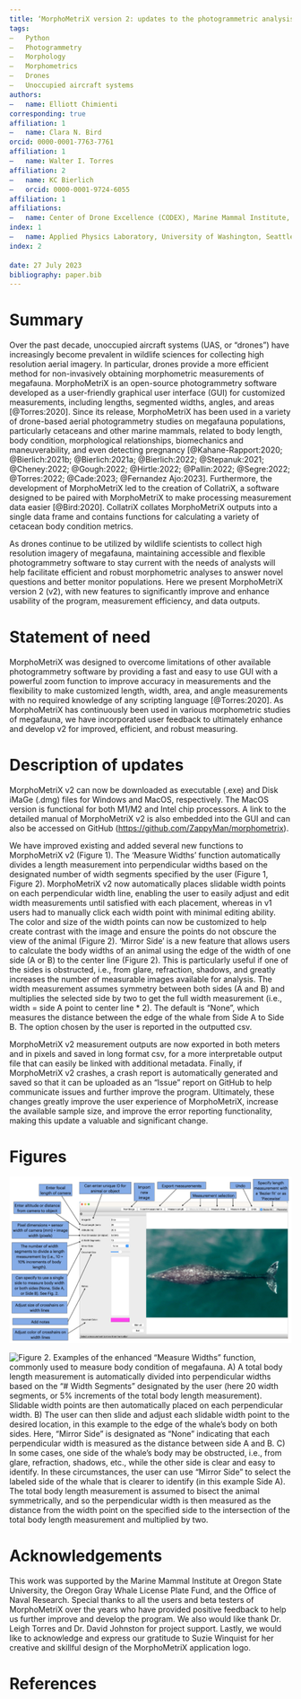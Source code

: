 ```yaml
---
title: ‘MorphoMetriX version 2: updates to the photogrammetric analysis software’
tags:
–	Python
–	Photogrammetry
–	Morphology
–	Morphometrics 
–	Drones
–	Unoccupied aircraft systems
authors:
–	name: Elliott Chimienti
corresponding: true
affiliation: 1
–	name: Clara N. Bird
orcid: 0000-0001-7763-7761
affiliation: 1
–	name: Walter I. Torres
affiliation: 2
–	name: KC Bierlich
–	orcid: 0000-0001-9724-6055
affiliation: 1
affiliations:
–	name: Center of Drone Excellence (CODEX), Marine Mammal Institute, Oregon State University, Newport, Oregon, USA
index: 1
–	name: Applied Physics Laboratory, University of Washington, Seattle, Washington, USA
index: 2

date: 27 July 2023
bibliography: paper.bib
---
```


# Summary

Over the past decade, unoccupied aircraft systems (UAS, or “drones”) have increasingly become prevalent in wildlife sciences for collecting high resolution aerial imagery. In particular, drones provide a more efficient method for non-invasively obtaining morphometric measurements of megafauna. MorphoMetriX is an open-source photogrammetry software developed as a user-friendly graphical user interface (GUI) for customized measurements, including lengths, segmented widths, angles, and areas [@Torres:2020]. Since its release, MorphoMetriX has been used in a variety of drone-based aerial photogrammetry studies on megafauna populations, particularly cetaceans and other marine mammals, related to body length, body condition, morphological relationships, biomechanics and maneuverability, and even detecting pregnancy [@Kahane-Rapport:2020; @Bierlich:2021b; @Bierlich:2021a; @Bierlich:2022; @Stepanuk:2021; @Cheney:2022; @Gough:2022; @Hirtle:2022; @Pallin:2022; @Segre:2022; @Torres:2022; @Cade:2023; @Fernandez Ajo:2023]. Furthermore, the development of MorphoMetriX led to the creation of CollatriX, a software designed to be paired with MorphoMetriX to make processing measurement data easier [@Bird:2020]. CollatriX collates MorphoMetriX outputs into a single data frame and contains functions for calculating a variety of cetacean body condition metrics.

As drones continue to be utilized by wildlife scientists to collect high resolution imagery of megafauna, maintaining accessible and flexible photogrammetry software to stay current with the needs of analysts will help facilitate efficient and robust morphometric analyses to answer novel questions and better monitor populations. Here we present MorphoMetriX version 2 (v2), with new features to significantly improve and enhance usability of the program, measurement efficiency, and data outputs. 

# Statement of need 

MorphoMetriX was designed to overcome limitations of other available photogrammetry software by providing a fast and easy to use GUI with a powerful zoom function to improve accuracy in measurements and the flexibility to make customized length, width, area, and angle measurements with no required knowledge of any scripting language [@Torres:2020]. As MorphoMetriX has continuously been used in various morphometric studies of megafauna, we have incorporated user feedback to ultimately enhance and develop v2 for improved, efficient, and robust measuring. 

# Description of updates

MorphoMetriX v2 can now be downloaded as executable (.exe) and Disk iMaGe (.dmg) files for Windows and MacOS, respectively. The MacOS version is functional for both M1/M2 and Intel chip processors. A link to the detailed manual of MorphoMetriX v2 is also embedded into the GUI and can also be accessed on GitHub (https://github.com/ZappyMan/morphometrix). 

We have improved existing and added several new functions to MorphoMetriX v2 (Figure 1). The ‘Measure Widths’ function automatically divides a length measurement into perpendicular widths based on the designated number of width segments specified by the user (Figure 1, Figure 2). MorphoMetriX v2 now automatically places slidable width points on each perpendicular width line, enabling the user to easily adjust and edit width measurements until satisfied with each placement, whereas in v1 users had to manually click each width point with minimal editing ability. The color and size of the width points can now be customized to help create contrast with the image and ensure the points do not obscure the view of the animal (Figure 2). ‘Mirror Side’ is a new feature that allows users to calculate the body widths of an animal using the edge of the width of one side (A or B) to the center line (Figure 2). This is particularly useful if one of the sides is obstructed, i.e., from glare, refraction, shadows, and greatly increases the number of measurable images available for analysis. The width measurement assumes symmetry between both sides (A and B) and multiplies the selected side by two to get the full width measurement (i.e., width = side A point to center line * 2). The default is “None”, which measures the distance between the edge of the whale from Side A to Side B. The option chosen by the user is reported in the outputted csv. 

MorphoMetriX v2 measurement outputs are now exported in both meters and in pixels and saved in long format csv, for a more interpretable output file that can easily be linked with additional metadata. Finally, if MorphoMetriX v2 crashes, a crash report is automatically generated and saved so that it can be uploaded as an “Issue” report on GitHub to help communicate issues and further improve the program. Ultimately, these changes greatly improve the user experience of MorphoMetriX, increase the available sample size, and improve the error reporting functionality, making this update a valuable and significant change.


# Figures
![Figure 1. MorphoMetriX v2 with description of functions and inputs in the dialog panel](../images/figure1.png)

![Figure 2. Examples of the enhanced “Measure Widths” function, commonly used to measure body condition of megafauna. A) A total body length measurement is automatically divided into perpendicular widths based on the “# Width Segments” designated by the user (here 20 width segments, or 5% increments of the total body length measurement). Slidable width points are then automatically placed on each perpendicular width. B) The user can then slide and adjust each slidable width point to the desired location, in this example to the edge of the whale’s body on both sides. Here, “Mirror Side” is designated as “None” indicating that each perpendicular width is measured as the distance between side A and B. C) In some cases, one side of the whale’s body may be obstructed, i.e., from glare, refraction, shadows, etc., while the other side is clear and easy to identify. In these circumstances, the user can use “Mirror Side” to select the labeled side of the whale that is clearer to identify (in this example Side A). The total body length measurement is assumed to bisect the animal symmetrically, and so the perpendicular width is then measured as the distance from the width point on the specified side to the intersection of the total body length measurement and multiplied by two.](../images/figure2.png)

# Acknowledgements

This work was supported by the Marine Mammal Institute at Oregon State University, the Oregon Gray Whale License Plate Fund, and the Office of Naval Research. Special thanks to all the users and beta testers of MorphoMetriX over the years who have provided positive feedback to help us further improve and develop the program. We also would like thank Dr. Leigh Torres and Dr. David Johnston for project support. Lastly, we would like to acknowledge and express our gratitude to Suzie Winquist for her creative and skillful design of the MorphoMetriX application logo.

# References

